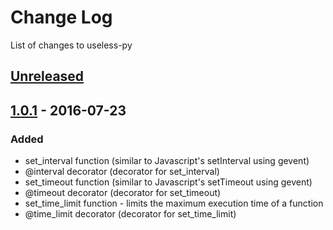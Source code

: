 # Change Log
List of changes to useless-py

## [Unreleased]

## [1.0.1] - 2016-07-23
### Added
- set_interval function (similar to Javascript's setInterval using gevent)
- @interval decorator (decorator for set_interval)
- set_timeout function (similar to Javascript's setTimeout using gevent)
- @timeout decorator (decorator for set_timeout)
- set_time_limit function - limits the maximum execution time of a function
- @time_limit decorator (decorator for set_time_limit)

[Unreleased]: https://github.com/Code-ReaQtor/useless-py/compare/v1.0.1...master
[1.0.1]: https://github.com/Code-ReaQtor/useless-py/releases/tag/1.0.1
